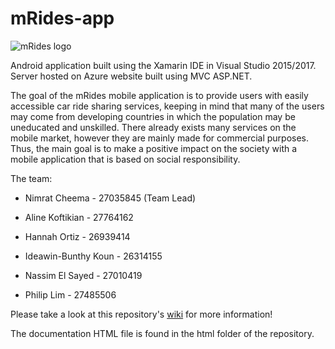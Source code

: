 # mRides-app
![mRides logo](https://s11.postimg.org/untuy7jsz/m_Rides_Logo_transparent.png)

Android application built using the Xamarin IDE in Visual Studio 2015/2017. Server hosted on Azure website built using MVC ASP.NET. 

The goal of the mRides mobile application is to provide users with easily accessible car ride sharing services, keeping in mind that many of the users may come from developing countries in which the population may be uneducated and unskilled. There already exists many services on the mobile market, however they are mainly made for commercial purposes. Thus, the main goal is to make a positive impact on the society with a mobile application that is based on social responsibility. 

The team:

* Nimrat Cheema - 27035845 (Team Lead)

* Aline Koftikian - 27764162

* Hannah Ortiz - 26939414

* Ideawin-Bunthy Koun - 26314155

* Nassim El Sayed - 27010419

* Philip Lim - 27485506

Please take a look at this repository's [wiki](https://github.com/MI-390/mRides-app/wiki) for more information! 

The documentation HTML file is found in the html folder of the repository.
